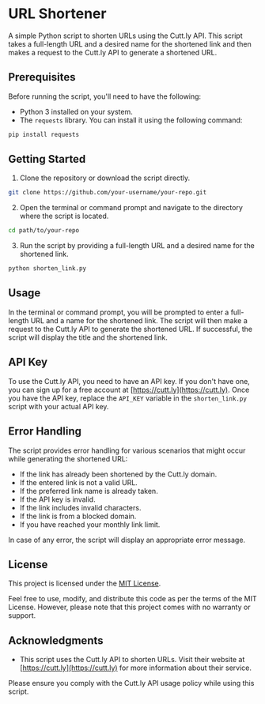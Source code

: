 # URL Shortener

A simple Python script to shorten URLs using the Cutt.ly API. This script takes a full-length URL and a desired name for the shortened link and then makes a request to the Cutt.ly API to generate a shortened URL.

## Prerequisites

Before running the script, you'll need to have the following:

- Python 3 installed on your system.
- The `requests` library. You can install it using the following command:

```bash
pip install requests
```

## Getting Started

1. Clone the repository or download the script directly.

```bash
git clone https://github.com/your-username/your-repo.git
```

2. Open the terminal or command prompt and navigate to the directory where the script is located.

```bash
cd path/to/your-repo
```

3. Run the script by providing a full-length URL and a desired name for the shortened link.

```bash
python shorten_link.py
```

## Usage

In the terminal or command prompt, you will be prompted to enter a full-length URL and a name for the shortened link. The script will then make a request to the Cutt.ly API to generate the shortened URL. If successful, the script will display the title and the shortened link.

## API Key

To use the Cutt.ly API, you need to have an API key. If you don't have one, you can sign up for a free account at [https://cutt.ly](https://cutt.ly). Once you have the API key, replace the `API_KEY` variable in the `shorten_link.py` script with your actual API key.

## Error Handling

The script provides error handling for various scenarios that might occur while generating the shortened URL:

- If the link has already been shortened by the Cutt.ly domain.
- If the entered link is not a valid URL.
- If the preferred link name is already taken.
- If the API key is invalid.
- If the link includes invalid characters.
- If the link is from a blocked domain.
- If you have reached your monthly link limit.

In case of any error, the script will display an appropriate error message.

## License

This project is licensed under the [MIT License](LICENSE).

Feel free to use, modify, and distribute this code as per the terms of the MIT License. However, please note that this project comes with no warranty or support.

## Acknowledgments

- This script uses the Cutt.ly API to shorten URLs. Visit their website at [https://cutt.ly](https://cutt.ly) for more information about their service.

Please ensure you comply with the Cutt.ly API usage policy while using this script.
